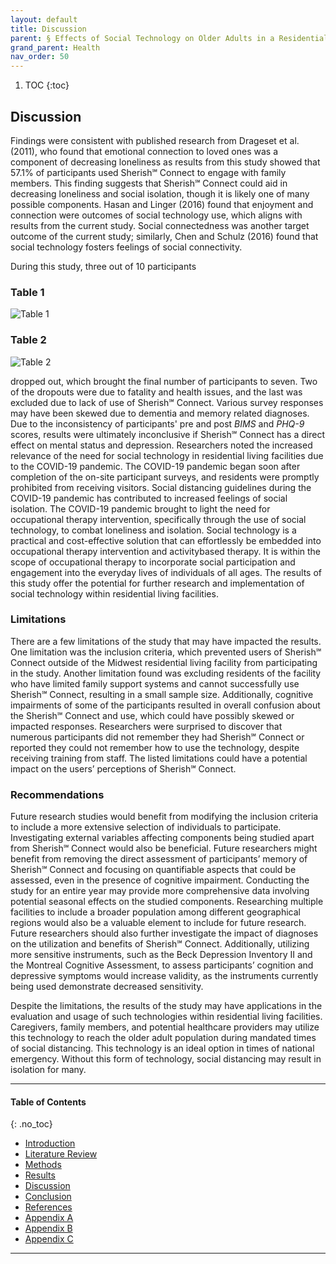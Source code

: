 ```yaml
---
layout: default
title: Discussion  
parent: § Effects of Social Technology on Older Adults in a Residential Living Facility  
grand_parent: Health
nav_order: 50 
---
```

<style>
.dont-break-out {
  /* These are technically the same, but use both */
  overflow-wrap: break-word;
  word-wrap: break-word;

     -ms-word-break: break-all;
  /* This is the dangerous one in WebKit, as it breaks things wherever */
  word-break: break-all;
  /* Instead use this non-standard one: */
  word-break: break-word;
}

.youtube-container {
    position: relative;
    width: 100%;
    height: 0;
    padding-bottom: 56.25%;
}
.youtube-video {
    position: absolute;
    top: 0;
    left: 0;
    width: 100%;
    height: 100%;
}

</style>

<div class="dont-break-out" markdown="1">

1. TOC
{:toc}

## Discussion
Findings were consistent with published research from Drageset et al. (2011), who found that emotional connection to loved ones was a component of decreasing loneliness as results from this study showed that 57.1% of participants used Sherish℠ Connect to engage with family members. This finding suggests that Sherish℠ Connect could aid in decreasing loneliness and social isolation, though it is likely one of many possible components. Hasan and Linger (2016) found that enjoyment and connection were outcomes of social technology use, which aligns with results from the current study. Social connectedness was another target outcome of the current study; similarly, Chen and Schulz (2016) found that social technology fosters feelings of social connectivity.

During this study, three out of 10 participants

### Table 1
![Table 1](https://statics.bsafes.com/images/papers/Effects-of-Social-Technology-on-Older-Adults-in-a-Residential-Living-Facility-table-1.png)

### Table 2
![Table 2](https://statics.bsafes.com/images/papers/Effects-of-Social-Technology-on-Older-Adults-in-a-Residential-Living-Facility-table-2.png)

dropped out, which brought the final number of participants to seven. Two of the dropouts were due to fatality and health issues, and the last was excluded due to lack of use of Sherish℠ Connect. Various survey responses may have been skewed due to dementia and memory related diagnoses. Due to the inconsistency of participants' pre and post *BIMS* and *PHQ-9* scores, results were ultimately inconclusive if Sherish℠ Connect has a direct effect on mental status and depression. Researchers noted the increased relevance of the need for social technology in residential living facilities due to the COVID-19 pandemic. The COVID-19 pandemic began soon after completion of the on-site participant surveys, and residents were promptly prohibited from receiving visitors. Social distancing guidelines during the COVID-19 pandemic has contributed to increased feelings of social isolation. The COVID-19 pandemic brought to light the need for occupational therapy intervention, specifically through the use of social technology, to combat loneliness and isolation. Social technology is a practical and cost-effective solution that can effortlessly be embedded into occupational therapy intervention and activitybased therapy. It is within the scope of occupational therapy to incorporate social participation and engagement into the everyday lives of individuals of all ages. The results of this study offer the potential for further research and implementation of social technology within residential living facilities.

### Limitations
There are a few limitations of the study that may have impacted the results. One limitation was the inclusion criteria, which prevented users of Sherish℠ Connect outside of the Midwest residential living facility from participating in the study. Another limitation found was excluding residents of the facility who have limited family support systems and cannot successfully use Sherish℠ Connect, resulting in a small sample size. Additionally, cognitive impairments of some of the participants resulted in overall confusion about the Sherish℠ Connect and use, which could have possibly skewed or impacted responses. Researchers were surprised to discover that numerous participants did not remember they had Sherish℠ Connect or reported they could not remember how to use the technology, despite receiving training from staff. The listed limitations could have a potential impact on the users’ perceptions of Sherish℠ Connect.

### Recommendations
Future research studies would benefit from modifying the inclusion criteria to include a more extensive selection of individuals to participate. Investigating external variables affecting components being studied apart from Sherish℠ Connect would also be beneficial. Future researchers might benefit from removing the direct assessment of participants’ memory of Sherish℠ Connect and focusing on quantifiable aspects that could be assessed, even in the presence of cognitive impairment. Conducting the study for an entire year may provide more comprehensive data involving potential seasonal effects on the studied components. Researching multiple facilities to include a broader population among different geographical regions would also be a valuable element to include for future research. Future researchers should also further investigate the impact of diagnoses on the utilization and benefits of Sherish℠ Connect. Additionally, utilizing more sensitive instruments, such as the Beck Depression Inventory II and the Montreal Cognitive Assessment, to assess participants’ cognition and depressive symptoms would increase validity, as the instruments currently being used demonstrate decreased sensitivity.

Despite the limitations, the results of the study may have applications in the evaluation and usage of such technologies within residential living facilities. Caregivers, family members, and potential healthcare providers may utilize this technology to reach the older adult population during mandated times of social distancing. This technology is an ideal option in times of national emergency. Without this form of technology, social distancing may result in isolation for many.

***

#### Table of Contents
{: .no_toc}

<ul><li> <a href="/docs/health/Effects-of-Social-Technology-on-Older-Adults-in-a-Residential-Living-Facility-1/">Introduction</a></li><li> <a href="/docs/health/Effects-of-Social-Technology-on-Older-Adults-in-a-Residential-Living-Facility-2/">Literature Review</a></li><li> <a href="/docs/health/Effects-of-Social-Technology-on-Older-Adults-in-a-Residential-Living-Facility-3/">Methods</a></li><li> <a href="/docs/health/Effects-of-Social-Technology-on-Older-Adults-in-a-Residential-Living-Facility-4/">Results</a></li><li> <a href="/docs/health/Effects-of-Social-Technology-on-Older-Adults-in-a-Residential-Living-Facility-5/">Discussion</a></li><li> <a href="/docs/health/Effects-of-Social-Technology-on-Older-Adults-in-a-Residential-Living-Facility-6/">Conclusion</a></li><li> <a href="/docs/health/Effects-of-Social-Technology-on-Older-Adults-in-a-Residential-Living-Facility-7/">References</a></li><li> <a href="/docs/health/Effects-of-Social-Technology-on-Older-Adults-in-a-Residential-Living-Facility-8/">Appendix A</a></li><li> <a href="/docs/health/Effects-of-Social-Technology-on-Older-Adults-in-a-Residential-Living-Facility-9/">Appendix B</a></li><li> <a href="/docs/health/Effects-of-Social-Technology-on-Older-Adults-in-a-Residential-Living-Facility-10/">Appendix C</a></li></ul>

***

</div>
